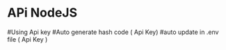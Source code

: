 # APi NodeJS 

#Using Api key
#Auto generate hash code ( Api Key) 
#auto update in .env file ( Api Key )
